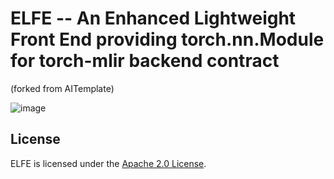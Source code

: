 # ELFE -- An Enhanced Lightweight Front End providing torch.nn.Module for torch-mlir backend contract

(forked from AITemplate)

![image](https://user-images.githubusercontent.com/74956/195910760-5a49fe35-7357-4af9-b172-33adf81e28fb.png)


## License
ELFE is licensed under the [Apache 2.0 License](https://github.com/facebookincubator/AITemplate/blob/main/LICENSE).
